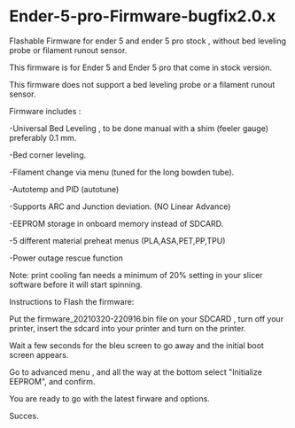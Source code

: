 # Ender-5-pro-Firmware-bugfix2.0.x
Flashable Firmware for ender 5 and ender 5 pro stock , without bed leveling probe or filament runout sensor.

This firmware is for Ender 5 and Ender 5 pro that come in stock version.

This firmware does not support a bed leveling probe or a filament runout sensor.

Firmware includes : 

-Universal Bed Leveling , to be done manual with a shim (feeler gauge) preferably 0.1 mm.

-Bed corner leveling.

-Filament change via menu (tuned for the long bowden tube).

-Autotemp and PID (autotune)

-Supports ARC and Junction deviation. (NO Linear Advance)

-EEPROM storage in onboard memory instead of SDCARD.

-5 different material preheat menus (PLA,ASA,PET,PP,TPU)

-Power outage rescue function

Note: print cooling fan needs a minimum of 20% setting in your slicer software before it will start spinning.


Instructions to Flash the firmware:

Put the firmware_20210320-220916.bin file on your SDCARD , turn off your printer, insert the sdcard into your printer and turn on the printer.

Wait a few seconds for the bleu screen to go away and the initial boot screen appears.

Go to advanced menu , and all the way at the bottom select "Initialize EEPROM", and confirm.

You are ready to go with the latest firware and options.

Succes.
